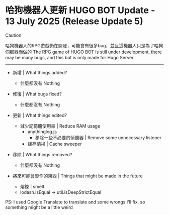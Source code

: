 # 哈狗機器人更新 HUGO BOT Update - 13 July 2025 (Release Update 5)

> [!CAUTION]
> 哈狗機器人的RPG遊戲仍在開發，可能會有很多bug，並且這機器人只是為了哈狗伺服器而做的
> The RPG game of HUGO BOT is still under development, there may be many bugs, and this bot is only made for Hugo Server

---

- 新增 | What things added?
  - 什麼都沒有 Nothing

- 修復 | What bugs fixed?
  - 什麼都沒有 Nothing

- 更新 | What things edited?
  - 減少記憶體使用率 | Reduce RAM usage
    - anythinglog.js
      - 移除一些不必要的偵聽器 | Remove some unnecessary listener
    - 緩存清掃 | Cache sweeper

- 移除 | What things removed?
  - 什麼都沒有 Nothing

- 將來可能會製作的東西 | Things that might be made in the future
  - 熔鍊 | smelt
  - lodash.isEqual -> util.isDeepStrictEqual

PS: I used Google Translate to translate and some wrongs I'll fix, so something might be a little weird
